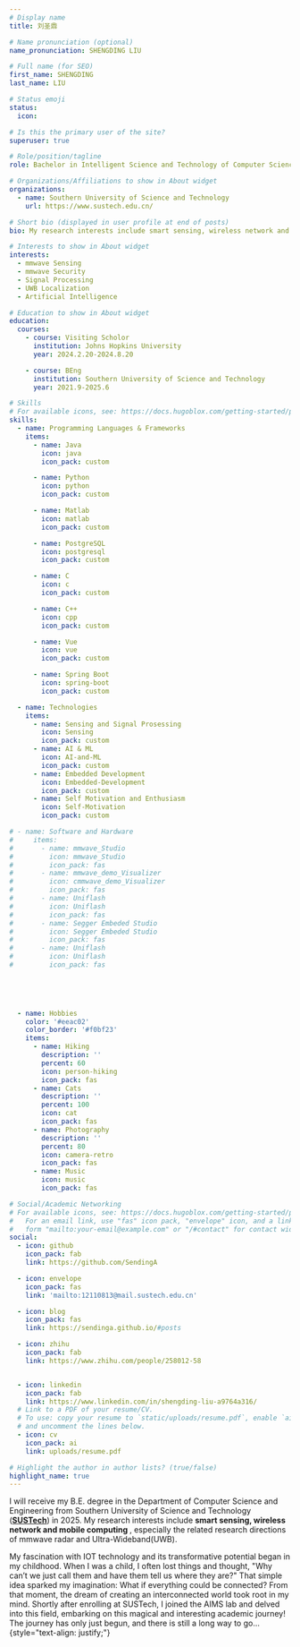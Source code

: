 ```yaml
---
# Display name
title: 刘圣鼎

# Name pronunciation (optional)
name_pronunciation: SHENGDING LIU

# Full name (for SEO)
first_name: SHENGDING
last_name: LIU

# Status emoji
status:
  icon: 

# Is this the primary user of the site?
superuser: true

# Role/position/tagline
role: Bachelor in Intelligent Science and Technology of Computer Science and Engineering Department 

# Organizations/Affiliations to show in About widget
organizations:
  - name: Southern University of Science and Technology
    url: https://www.sustech.edu.cn/

# Short bio (displayed in user profile at end of posts)
bio: My research interests include smart sensing, wireless network and mobile computing, especially the related research directions of mmwave radar and Ultra-Wideband(UWB).

# Interests to show in About widget
interests:
  - mmwave Sensing
  - mmwave Security
  - Signal Processing
  - UWB Localization
  - Artificial Intelligence

# Education to show in About widget
education:
  courses:
    - course: Visiting Scholor
      institution: Johns Hopkins University
      year: 2024.2.20-2024.8.20

    - course: BEng
      institution: Southern University of Science and Technology
      year: 2021.9-2025.6

# Skills
# For available icons, see: https://docs.hugoblox.com/getting-started/page-builder/#icons
skills:
  - name: Programming Languages & Frameworks
    items:
      - name: Java
        icon: java
        icon_pack: custom

      - name: Python
        icon: python
        icon_pack: custom

      - name: Matlab
        icon: matlab
        icon_pack: custom

      - name: PostgreSQL
        icon: postgresql
        icon_pack: custom

      - name: C
        icon: c
        icon_pack: custom

      - name: C++
        icon: cpp
        icon_pack: custom

      - name: Vue
        icon: vue
        icon_pack: custom

      - name: Spring Boot
        icon: spring-boot
        icon_pack: custom

  - name: Technologies
    items:
      - name: Sensing and Signal Prosessing
        icon: Sensing
        icon_pack: custom
      - name: AI & ML
        icon: AI-and-ML
        icon_pack: custom
      - name: Embedded Development
        icon: Embedded-Development
        icon_pack: custom
      - name: Self Motivation and Enthusiasm
        icon: Self-Motivation
        icon_pack: custom

# - name: Software and Hardware
#     items:
#       - name: mmwave_Studio
#         icon: mmwave_Studio
#         icon_pack: fas
#       - name: mmwave_demo_Visualizer
#         icon: cmmwave_demo_Visualizer
#         icon_pack: fas
#       - name: Uniflash
#         icon: Uniflash
#         icon_pack: fas
#       - name: Segger Embeded Studio
#         icon: Segger Embeded Studio
#         icon_pack: fas
#       - name: Uniflash
#         icon: Uniflash
#         icon_pack: fas



      
        
  - name: Hobbies
    color: '#eeac02'
    color_border: '#f0bf23'
    items:
      - name: Hiking
        description: ''
        percent: 60
        icon: person-hiking
        icon_pack: fas
      - name: Cats
        description: ''
        percent: 100
        icon: cat
        icon_pack: fas
      - name: Photography
        description: ''
        percent: 80
        icon: camera-retro
        icon_pack: fas
      - name: Music
        icon: music
        icon_pack: fas

# Social/Academic Networking
# For available icons, see: https://docs.hugoblox.com/getting-started/page-builder/#icons
#   For an email link, use "fas" icon pack, "envelope" icon, and a link in the
#   form "mailto:your-email@example.com" or "/#contact" for contact widget.
social:
  - icon: github
    icon_pack: fab
    link: https://github.com/SendingA

  - icon: envelope
    icon_pack: fas
    link: 'mailto:12110813@mail.sustech.edu.cn'

  - icon: blog
    icon_pack: fas
    link: https://sendinga.github.io/#posts

  - icon: zhihu
    icon_pack: fab
    link: https://www.zhihu.com/people/258012-58   


  - icon: linkedin
    icon_pack: fab
    link: https://www.linkedin.com/in/shengding-liu-a9764a316/
  # Link to a PDF of your resume/CV.
  # To use: copy your resume to `static/uploads/resume.pdf`, enable `ai` icons in `params.yaml`,
  # and uncomment the lines below.
  - icon: cv
    icon_pack: ai
    link: uploads/resume.pdf

# Highlight the author in author lists? (true/false)
highlight_name: true
---
```

I will receive my B.E. degree in the Department of Computer Science and Engineering from Southern University of Science and Technology (<a href="https://sustech.edu.cn"><strong>SUSTech</strong></a>) in 2025. My research interests include <strong> smart sensing, wireless network and mobile computing </strong>, especially the related research directions of mmwave radar and Ultra-Wideband(UWB).

My fascination with IOT technology and its transformative potential began in my childhood. When I was a child, I often lost things and thought, "Why can’t we just call them and have them tell us where they are?" That simple idea sparked my imagination: What if everything could be connected? From that moment, the dream of creating an interconnected world took root in my mind. Shortly after enrolling at SUSTech, I joined the AIMS lab and delved into this field, embarking on this magical and interesting academic journey! 
The journey has only just begun, and there is still a long way to go...
{style="text-align: justify;"}
